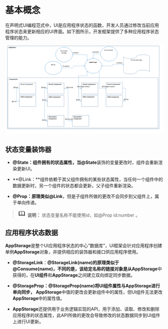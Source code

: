 # 基本概念

在声明式UI编程范式中，UI是应用程序状态的函数，开发人员通过修改当前应用程序状态来更新相应的UI界面。如下图所示，开发框架提供了多种应用程序状态管理的能力。


![](figures/CoreSpec_figures_state-mgmt-overview.png)


## 状态变量装饰器

- **@State：**组件拥有的状态属性，当**@State**装饰的变量更改时，组件会重新渲染更新UI。

- **@Link：**组件依赖于其父组件拥有的某些状态属性，当任何一个组件中的数据更新时，另一个组件的状态都会更新，父子组件重新渲染。

- **@Prop：**原理类似**@Link**，但是子组件所做的更改不会同步到父组件上，属于单向传递。
> ![icon-note.gif](public_sys-resources/icon-note.gif) **说明：**
> 状态变量名称不能使用id，如@Prop id:number 。


## 应用程序状态数据

**AppStorage**是整个UI应用程序状态的中心“数据库”，UI框架会针对应用程序创建单例**AppStorage**对象，并提供相应的装饰器和接口供应用程序使用。

- **@StorageLink**：**@StorageLink(name)的原理类似于@Consume(name)，**不同的是，该给定名称的链接对象是从**AppStorage**中获得的，在**UI组件**和**AppStorage**之间建立双向绑定同步数据。

- **@StorageProp：@StorageProp(name)将UI组件属性与AppStorage进行单向同步，** **AppStorage**中值的更改会更新组件中的属性，但UI组件无法更改**AppStorage**中的属性值。

- **AppStorage**还提供用于业务逻辑实现的API，用于添加、读取、修改和删除应用程序的状态属性，此API所做的更改会导致修改的状态数据同步到UI组件上进行UI更新。

